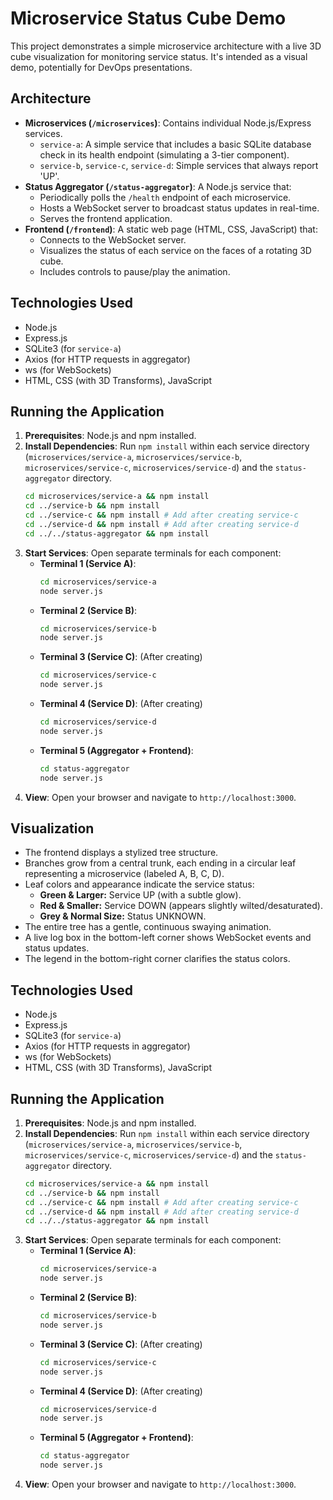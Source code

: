 # Microservice Status Cube Demo

This project demonstrates a simple microservice architecture with a live 3D cube visualization for monitoring service status. It's intended as a visual demo, potentially for DevOps presentations.

## Architecture

*   **Microservices (`/microservices`)**: Contains individual Node.js/Express services.
    *   `service-a`: A simple service that includes a basic SQLite database check in its health endpoint (simulating a 3-tier component).
    *   `service-b`, `service-c`, `service-d`: Simple services that always report 'UP'.
*   **Status Aggregator (`/status-aggregator`)**: A Node.js service that:
    *   Periodically polls the `/health` endpoint of each microservice.
    *   Hosts a WebSocket server to broadcast status updates in real-time.
    *   Serves the frontend application.
*   **Frontend (`/frontend`)**: A static web page (HTML, CSS, JavaScript) that:
    *   Connects to the WebSocket server.
    *   Visualizes the status of each service on the faces of a rotating 3D cube.
    *   Includes controls to pause/play the animation.

## Technologies Used

*   Node.js
*   Express.js
*   SQLite3 (for `service-a`)
*   Axios (for HTTP requests in aggregator)
*   ws (for WebSockets)
*   HTML, CSS (with 3D Transforms), JavaScript

## Running the Application

1.  **Prerequisites**: Node.js and npm installed.
2.  **Install Dependencies**: Run `npm install` within each service directory (`microservices/service-a`, `microservices/service-b`, `microservices/service-c`, `microservices/service-d`) and the `status-aggregator` directory.
    ```bash
    cd microservices/service-a && npm install
    cd ../service-b && npm install
    cd ../service-c && npm install # Add after creating service-c
    cd ../service-d && npm install # Add after creating service-d
    cd ../../status-aggregator && npm install
    ```
3.  **Start Services**: Open separate terminals for each component:
    *   **Terminal 1 (Service A)**:
        ```bash
        cd microservices/service-a
        node server.js
        ```
    *   **Terminal 2 (Service B)**:
        ```bash
        cd microservices/service-b
        node server.js
        ```
    *   **Terminal 3 (Service C)**: (After creating)
        ```bash
        cd microservices/service-c
        node server.js
        ```
    *   **Terminal 4 (Service D)**: (After creating)
        ```bash
        cd microservices/service-d
        node server.js
        ```
    *   **Terminal 5 (Aggregator + Frontend)**:
        ```bash
        cd status-aggregator
        node server.js
        ```
4.  **View**: Open your browser and navigate to `http://localhost:3000`.

## Visualization

*   The frontend displays a stylized tree structure.
*   Branches grow from a central trunk, each ending in a circular leaf representing a microservice (labeled A, B, C, D).
*   Leaf colors and appearance indicate the service status:
    *   **Green & Larger:** Service UP (with a subtle glow).
    *   **Red & Smaller:** Service DOWN (appears slightly wilted/desaturated).
    *   **Grey & Normal Size:** Status UNKNOWN.
*   The entire tree has a gentle, continuous swaying animation.
*   A live log box in the bottom-left corner shows WebSocket events and status updates.
*   The legend in the bottom-right corner clarifies the status colors.

## Technologies Used

*   Node.js
*   Express.js
*   SQLite3 (for `service-a`)
*   Axios (for HTTP requests in aggregator)
*   ws (for WebSockets)
*   HTML, CSS (with 3D Transforms), JavaScript

## Running the Application

1.  **Prerequisites**: Node.js and npm installed.
2.  **Install Dependencies**: Run `npm install` within each service directory (`microservices/service-a`, `microservices/service-b`, `microservices/service-c`, `microservices/service-d`) and the `status-aggregator` directory.
    ```bash
    cd microservices/service-a && npm install
    cd ../service-b && npm install
    cd ../service-c && npm install # Add after creating service-c
    cd ../service-d && npm install # Add after creating service-d
    cd ../../status-aggregator && npm install
    ```
3.  **Start Services**: Open separate terminals for each component:
    *   **Terminal 1 (Service A)**:
        ```bash
        cd microservices/service-a
        node server.js
        ```
    *   **Terminal 2 (Service B)**:
        ```bash
        cd microservices/service-b
        node server.js
        ```
    *   **Terminal 3 (Service C)**: (After creating)
        ```bash
        cd microservices/service-c
        node server.js
        ```
    *   **Terminal 4 (Service D)**: (After creating)
        ```bash
        cd microservices/service-d
        node server.js
        ```
    *   **Terminal 5 (Aggregator + Frontend)**:
        ```bash
        cd status-aggregator
        node server.js
        ```
4.  **View**: Open your browser and navigate to `http://localhost:3000`. 